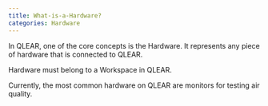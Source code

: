 ```yaml
---
title: What-is-a-Hardware?
categories: Hardware
---
```

In QLEAR, one of the core concepts is the Hardware. It represents any piece of hardware that is connected to QLEAR.

Hardware must belong to a Workspace in QLEAR.

Currently, the most common hardware on QLEAR are monitors for testing air quality.